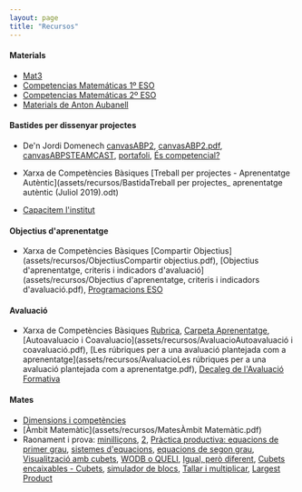 ```yaml
---
layout: page
title: "Recursos"
---
```


#### Materials

- [Mat3](https://mat3.cat/materials/guies-de-treball/)
- [Competencias Matemáticas 1º ESO](https://www.geogebra.org/m/dEV5qYNY)
- [Competencias Matemáticas 2º ESO](https://www.geogebra.org/m/aFeyvgJK)
- [Materials de Anton Aubanell](http://www.xtec.cat/~aaubanel/)



#### Bastides per dissenyar projectes

- De'n Jordi Domenech [canvasABP2](assets/recursos/BastidacanvasABP2.odp), [canvasABP2.pdf](assets/recursos/BastidacanvasABP2.pdf), [canvasABPSTEAMCAST](assets/recursos/BastidacanvasABPSTEMCAST.odp), [portafoli](assets/recursos/BastidaportfolioABP2.pdf), [És competencial?](assets/recursos/BastidaFull-indicadors-unitats-competencials.pdf)


- Xarxa de Competències Bàsiques [Treball per projectes - Aprenentatge Autèntic](assets/recursos/BastidaTreball per projectes_ aprenentatge autèntic (Juliol 2019).odt)

- [Capacitem l'institut](assets/recursos/BastidaCapacitemlinstitut.pdf)

#### Objectius d'aprenentatge

- Xarxa de Competències Bàsiques [Compartir Objectius](assets/recursos/ObjectiusCompartir objectius.pdf), [Objectius d'aprenentatge, criteris i indicadors d'avaluació](assets/recursos/Objectius d'aprenentatge, criteris i indicadors d'avaluació.pdf), [Programacions ESO](assets/recursos/Objectius20180302ProgramacionsESO.pdf)

#### Avaluació

- Xarxa de Competències Bàsiques [Rubrica](assets/recursos/Avaluaciorubrica.pdf), [Carpeta Aprenentatge](assets/recursos/Avaluaciocarpeta-aprenentatge.pdf), [Autoavaluacio i Coavaluacio](assets/recursos/AvaluacioAutoavaluació i coavaluació.pdf), [Les rúbriques per a una avaluació plantejada com a aprenentatge](assets/recursos/AvaluacioLes rúbriques per a una avaluació plantejada com a aprenentatge.pdf), [Decaleg de l'Avaluació Formativa](assets/recursos/AvaluacioDecaleg-AxA.pdf)

#### Mates

- [Dimensions i competències](assets/recursos/MatesDimensions_innovamat.jpg)
- [Àmbit Matemàtic](assets/recursos/MatesÀmbit Matemàtic.pdf)
- Raonament i prova: [minilliçons](https://puntmat.blogspot.com/2011/11/minillicons-i-estrategies.html), [2](https://puntmat.blogspot.com/2014/03/mes-sobre-minillicons.html), [Pràctica productiva: equacions de primer grau](https://puntmat.blogspot.com/2018/09/practica-productiva-equacions-de-primer.html), [sistemes d'equacions](https://puntmat.blogspot.com/2015/01/practica-productiva-i-sistema-dequacions.html), [equacions de segon grau](https://puntmat.blogspot.com/2014/03/practica-productiva-i-equacions-de.html), [Visualització amb cubets](https://puntmat.blogspot.com/2012/02/visualitzacio-amb-cubets-iii.html), [WODB o QUELI](https://sites.google.com/xtec.cat/cesire-matematiques-campanyes/inici/dimensi%C3%B3-web/wodb?authuser=0), [Igual, però diferent](https://sites.google.com/xtec.cat/cesire-matematiques-campanyes/inici/dimensi%C3%B3-web/igual-o-diferent?authuser=0), [Cubets encaixables - Cubets](https://sites.google.com/xtec.cat/cesire-matematiques-campanyes/inici/laboratori-de-matem%C3%A0tiques/cubets-encaixables-vistes?authuser=0), [simulador de blocs](http://www.fisme.science.uu.nl/toepassingen/28020/), [Tallar i multiplicar](https://calaix2.blogspot.com/2012/10/tallar-i-multiplicar.html), [Largest Product](https://nrich.maths.org/1785)
